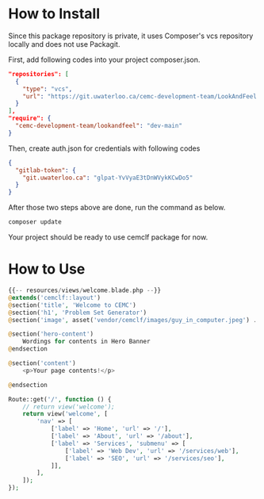 # How to Install
Since this package repository is private, it uses Composer's vcs repository locally and does not use Packagit.

First, add following codes into your project composer.json.

```json
"repositories": [
  {
    "type": "vcs",
    "url": "https://git.uwaterloo.ca/cemc-development-team/LookAndFeel.git"
  }
],
"require": {
  "cemc-development-team/lookandfeel": "dev-main"
}
```
Then, create auth.json for credentials with following codes
```json
{
  "gitlab-token": {
    "git.uwaterloo.ca": "glpat-YvVyaE3tDnWVykKCwDo5"
  }
}
```
After those two steps above are done, run the command as below.
```bash
composer update
```
Your project should be ready to use cemclf package for now.

# How to Use

```php
{{-- resources/views/welcome.blade.php --}}
@extends('cemclf::layout')
@section('title', 'Welcome to CEMC')  
@section('h1', 'Problem Set Generator')
@section('image', asset('vendor/cemclf/images/guy_in_computer.jpeg') . '?itok=lHrMwHeX')

@section('hero-content')
    Wordings for contents in Hero Banner
@endsection

@section('content')
    <p>Your page contents!</p>

@endsection
```

```php
Route::get('/', function () {
    // return view('welcome');
    return view('welcome', [
        'nav' => [
            ['label' => 'Home', 'url' => '/'],
            ['label' => 'About', 'url' => '/about'],
            ['label' => 'Services', 'submenu' => [
                ['label' => 'Web Dev', 'url' => '/services/web'],
                ['label' => 'SEO', 'url' => '/services/seo'],
            ]],
        ],
    ]);
});
```